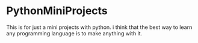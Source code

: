 # PythonMiniProjects
This is for just a mini projects with python. i think that the best way to learn any programming language is to make anything with it.

